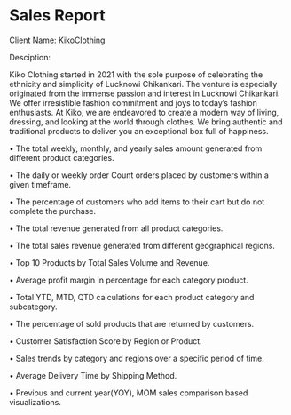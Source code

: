 # Sales Report
   
Client Name: KikoClothing

Desciption: 

Kiko Clothing started in 2021 with the sole purpose of celebrating the ethnicity and simplicity of 
Lucknowi Chikankari. The venture is especially originated from the immense passion and interest in Lucknowi Chikankari. We offer irresistible fashion commitment and joys to today’s fashion enthusiasts. At Kiko, we are endeavored to create a modern way of living, dressing, and looking at the world through clothes. We bring authentic and traditional products to deliver you an exceptional box full of happiness.
                              
•	The total weekly, monthly, and yearly sales amount generated from different product categories.

•	The daily or weekly order Count orders placed by customers within a given timeframe.

•	The percentage of customers who add items to their cart but do not complete the purchase.

•	The total revenue generated from all product categories.

•	The total sales revenue generated from different geographical regions.

•	Top 10 Products by Total Sales Volume and Revenue.

•	Average profit margin in percentage for each category product.

•	Total YTD, MTD, QTD calculations for each product category and subcategory.

•	The percentage of sold products that are returned by customers.

•	Customer Satisfaction Score by Region or Product.

•	Sales trends by category and regions over a specific period of time.

•	Average Delivery Time by Shipping Method.

•	Previous and current year(YOY), MOM sales comparison based visualizations.
